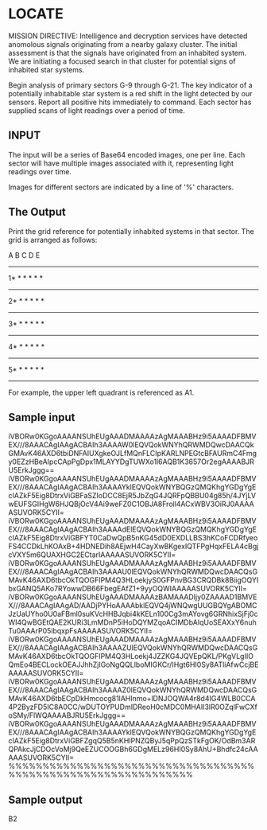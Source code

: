 <!-- RATING: EASY -->
<!-- NAME: LOCATE -->
<!-- GENERATOR: generate.pl -->
# LOCATE

MISSION DIRECTIVE: Intelligence and decryption services have detected anomolous signals originating from a nearby galaxy cluster. The initial assessment is that the signals have originated from an inhabited system. We are initiating a focused search in that cluster for potential signs of inhabited star systems.

Begin analysis of primary sectors G-9 through G-21. The key indicator of a potentially inhabitable star system is a red shift in the light detected by our sensors. Report all positive hits immediately to command. Each sector has supplied scans of light readings over a period of time. 

## INPUT
The input will be a series of Base64 encoded images, one per line. Each sector will have multiple images associated with it, representing light readings over time.

Images for different sectors are indicated by a line of '%' characters.

## The Output
Print the grid reference for potentially inhabited systems in that sector. The grid is arranged as follows:

  A B C D E
 ***********
1* * * * * *
 ***********
2* * * * * *
 ***********
3* * * * * *
 ***********
4* * * * * *
 ***********
5* * * * * *
 ***********

For example, the upper left quadrant is referenced as A1.

## Sample input
iVBORw0KGgoAAAANSUhEUgAAADMAAAAzAgMAAABHz9i5AAAADFBMVEX///8AAACAgIAAgACBAIh3AAAAW0lEQVQokWNYhQRWMDQwcDAACQkGMAvK46AXD6tbiDNFAIUXgkeOJLfMQnFLCIpKARLNPEGtcBFAURmC4Fmgy0EZzHBeAIpcCApPgDpx1MLAYYDgTUWXo1l6AQB1K3657Or2egAAAABJRU5ErkJggg==
iVBORw0KGgoAAAANSUhEUgAAADMAAAAzAgMAAABHz9i5AAAADFBMVEX///8AAACAgIAAgACBAIh3AAAAYklEQVQokWNYBQGzQMQKhgYGDgYgEcIAZkF5Eig8DtrxViGBFaSZIoDCC8EjR5JbZqG4JQRFpQBBU04g85h/4JYjLVwEUFSGIHgW6HJQBjOcV4Ai9weFZ0C1OBJA8Froll4ACxWBV3OiRJ0AAAAASUVORK5CYII=
iVBORw0KGgoAAAANSUhEUgAAADMAAAAzAgMAAABHz9i5AAAADFBMVEX///8AAACAgIAAgACBAIh3AAAAdElEQVQokWNYBQGzQMQKhgYGDgYgEcIAZkF5Eig8DtrxViGBFYT0CaDwQpB5nKG45dD0EXDLLBS3hKCoFCDRfyeoFS4CCDkLhKOAxB+4HDNEDih8AEjwH4CayXwBKgexIQTFPgHqxFELA4cBgjcVXY5m6QUAXHGC2ECtarIAAAAASUVORK5CYII=
iVBORw0KGgoAAAANSUhEUgAAADMAAAAzAgMAAABHz9i5AAAADFBMVEX///8AAACAgIAAgACBAIh3AAAAU0lEQVQokWNYhQRWMDQwcDAACQsGMAvK46AXD6tbcOkTQOGFIPM4Q3HLoekjyS0GFPnvBG3CRQDBk8BiigOQYIbxGANQ5AKo7RYowwDB66FbegEAfZ1+9yyOQWIAAAAASUVORK5CYII=
iVBORw0KGgoAAAANSUhEUgAAADMAAAAzBAMAAADIjy0ZAAAAD1BMVEX///8AAACAgIAAgAD/AADjPYHoAAAAbklEQVQ4jWNQwgUUGBQYgABOMCJzUaUYho0U0aFBml0suKVcHHBJqbi4kKELn100Cg3mAYovg6GRNhixSjFj0cWI4QwBGEtQAE2KURi3LmMDnP5iHoDQYMZqoACIMDbAIqUoSEAXxY6nuhTu0AAArP05ibqxpFsAAAAASUVORK5CYII=
iVBORw0KGgoAAAANSUhEUgAAADMAAAAzAgMAAABHz9i5AAAADFBMVEX///8AAACAgIAAgACBAIh3AAAAZUlEQVQokWNYhQRWMDQwcDAACQsGMAvK46AXD6tbcOkTQOGFIPM4Q3HLoekj4JZZKG4JQVEpQKL/PKgVLgIIOQmEo4BECLockOEAJJhhZjIGoNgQQLlboMIGKCr/IHgt6HI0Sy8ATliAfwCcjBEAAAAASUVORK5CYII=
iVBORw0KGgoAAAANSUhEUgAAADMAAAAzAgMAAABHz9i5AAAADFBMVEX///8AAACAgIAAgACBAIh3AAAAZ0lEQVQokWNYhQRWMDQwcDAACQsGMAvK46AXD6tbECpDkHmcocg81lAHInmo+lDNJOQWA4r8d4IG4WLB0CCA4P2ByzFD5IC8A0CC/wDUTOYPUDmIDReoH0cMDC0MHAII3lR0OZqlFwCXfoSMy/FlWQAAAABJRU5ErkJggg==
iVBORw0KGgoAAAANSUhEUgAAADMAAAAzAgMAAABHz9i5AAAADFBMVEX///8AAACAgIAAgACBAIh3AAAAYklEQVQokWNYBQGzQMQKhgYGDgYgEcIAZkF5Eig8DtrxViGBFZgqQ5B5nKHIPNZQByJ5qPpQzSTkFgOK/OdBm3ARQPAkcJjCDOcVoMj9QeEZUCOOGBh6GDgMELz96HI0Sy8AhU+Bhdfc24cAAAAASUVORK5CYII=
%%%%%%%%%%%%%%%%%%%%%%%%%%%%%%%%%%%%%%%%%%%%%%%%%%%%%%%%%%%%%%%

## Sample output
B2
